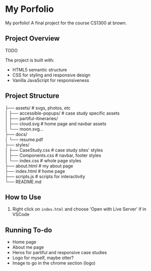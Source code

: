 # My Porfolio

My porfolio! A final project for the course CS1300 at brown.

## Project Overview

TODO

The project is built with:

- HTML5 semantic structure
- CSS for styling and responsive design
- Vanilla JavaScript for responsiveness

## Project Structure

├── assets/ # svgs, photos, etc  
│ ├── accessible-popups/ # case study specific assets  
│ ├── partiful-itineraries/  
│ ├── cloud.svg # home page and navbar assets  
│ └── moon.svg...  
├── docs/  
│ └── resume.pdf  
├── styles/  
│ ├── CaseStudy.css # case study sites' styles  
│ ├── Components.css # navbar, footer styles  
│ └── index.css # whole page styles  
├── about.html # my about page  
├── index.html # home page  
├── scripts.js # scripts for interactivity  
└── README.md

## How to Use

1. Right click on `index.html` and choose 'Open with Live Server' if in VSCode

## Running To-do

- Home page
- About me page
- Heros for partiful and responsive case studies
- Logo for myself, maybe otter?
- Image to go in the chrome section (logo)
